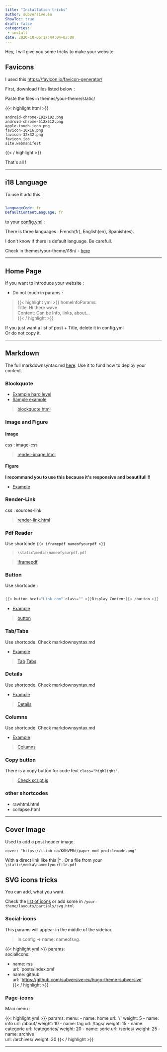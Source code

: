 ```yaml
---
title: "Installation tricks"
author: subversive.eu
ShowToc: true
draft: false
categories:
 - install
date: 2020-10-06T17:44:04+02:00
---
```


Hey, I will give you some tricks to make your website. 
<!--more-->

## Favicons 

I used this <https://favicon.io/favicon-generator/>

First, download files listed below :

Paste the files in themes/your-theme/static/  

{{< highlight html >}}

    android-chrome-192x192.png
    android-chrome-512x512.png
    apple-touch-icon.png
    favicon-16x16.png
    favicon-32x32.png
    favicon.ico
    site.webmanifest

{{< / highlight >}}

That's all !

---

## i18 Language

To use it add this :

```yml

languageCode: fr  
DefaultContentLanguage: fr

```
to your [config.yml](https://github.com/subversive-eu/hugo-subversive/blob/exampleSite/config.yml) :

There is three languages : French(fr), English(en), Spanish(es). 

I don't know if there is default language. Be carefull.

Check in themes/your-theme/i18n/ - [here](https://github.com/subversive-eu/hugo-subversive/tree/main/i18n)

____

## Home Page

If you want to introduce your website : 

* Do not touch in params :

>{{< highlight yml >}}
  homeInfoParams:  
      Title: Hi there wave  
      Content: Can be Info, links, about...  
{{< / highlight >}}


If you just want a list of post + Title, delete it in config.yml  
Or do not copy it.

---

## Markdown

The full markdownsyntax.md [here](https://raw.githubusercontent.com/subversive-eu/hugo-subversive/exampleSite/content/posts/markdownsyntax.md). Use it to fund how to deploy your content.

### Blockquote

* [Example hard level](https://subversive-eu.github.io/hugo-subversive/posts/markdownsyntax/#blockquote-hard)
* [Sample example](https://subversive-eu.github.io/hugo-subversive/posts/markdownsyntax/#blockquote-sample)


> [blockquote.html](https://github.com/subversive-eu/hugo-subversive/blob/main/layouts/shortcodes/blockquote.html)

### Image and Figure

#### Image

css : image-css

> [render-image.html](https://github.com/subversive-eu/hugo-subversive/blob/main/layouts/_default/_markup/render-image.html)

#### Figure

**I recommand you to use this because it's responsive and beautifull !!**

* [Example](https://subversive-eu.github.io/hugo-subversive/posts/markdownsyntax/#figure)

### Render-Link

css : sources-link

> [render-link.html](https://github.com/subversive-eu/hugo-subversive/blob/main/layouts/_default/_markup/render-link.html)

### Pdf Reader

Use shortcode ```{{< iframepdf nameofyourpdf >}}```

> ```\static\media\nameofyourpdf.pdf```

> [iframepdf](https://github.com/subversive-eu/hugo-subversive/blob/main/layouts/shortcodes/iframepdf.html)

### Button

Use shortcode :

```go

{{< button href="Link.com" class="" >}}Display Content{{< /button >}}

```

* [Example](https://subversive-eu.github.io/hugo-subversive/posts/markdownsyntax/#buttons)

> [button](https://github.com/subversive-eu/hugo-subversive/blob/main/layouts/shortcodes/button.html)

### Tab/Tabs

Use shortcode. Check markdownsyntax.md

* [Example](https://subversive-eu.github.io/hugo-subversive/posts/markdownsyntax/#tabs)

> [Tab](https://github.com/subversive-eu/hugo-subversive/blob/main/layouts/shortcodes/tab.html)
> [Tabs](https://github.com/subversive-eu/hugo-subversive/blob/main/layouts/shortcodes/tabs.html)

### Details

Use shortcode. Check markdownsyntax.md

* [Example](https://subversive-eu.github.io/hugo-subversive/posts/markdownsyntax/#details)

> [Details](https://github.com/subversive-eu/hugo-subversive/blob/main/layouts/shortcodes/details.html)

### Columns

Use shortcode. Check markdownsyntax.md

* [Example](https://subversive-eu.github.io/hugo-subversive/posts/markdownsyntax/#colunms)

> [Columns](https://github.com/subversive-eu/hugo-subversive/blob/main/layouts/shortcodes/columns.html)

### Copy button

There is a copy button for code text ```class="highlight"```.

> [Check script.js](https://github.com/subversive-eu/hugo-subversive/blob/main/assets/js/script.js)


### other shortcodes

- rawhtml.html
- collapse.html 

---

## Cover Image

Used to add a post header image.

```cover: "https://i.ibb.co/K0HVPBd/paper-mod-profilemode.png"```

With a direct link like this |^ .
Or a file from your ```\static\media\nameofyourfile.pdf```

## SVG icons tricks

You can add, what you want.

Check the [list of icons](https://subversive-eu.github.io/hugo-subversive/posts/utilisation/) or add some in ```/your-theme/layouts/partials/svg.html```

### Social-icons

This params will appear in the middle of the sidebar.

> In config -> name: nameofsvg.  

{{< highlight yml >}}
 params:  
  socialIcons:  
   - name: rss  
    url: 'posts/index.xml'  
   - name: github  
     url: 'https://github.com/subversive-eu/hugo-theme-subversive'  
{{< / highlight >}}

### Page-icons

Main menu : 

{{< highlight yml >}}
  params:
   menu:
    - name: home
      url: '/'
      weight: 5
    - name: info
      url: /about/
      weight: 10
    - name: tag
      url: /tags/
     weight: 15
    - name: categorie
      url: /categories/
      weight: 20
    - name: serie
      url: /series/
      weight: 25
    - name: archive   
      url: /archives/
      weight: 30
{{< / highlight >}}

---
